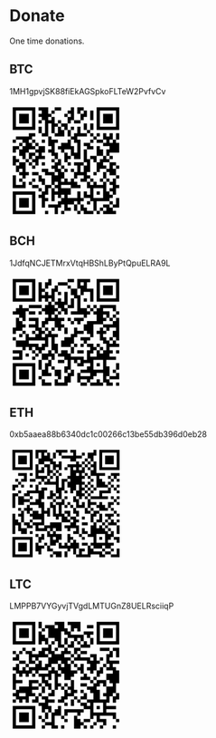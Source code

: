 # Donate

One time donations.

## BTC

1MH1gpvjSK88fiEkAGSpkoFLTeW2PvfvCv

<svg xmlns="http://www.w3.org/2000/svg" viewBox="0 0 35 35" width="200">
  <path d="M1 1h7v7h-7zM9 1h3v2h1v1h-1v1h1v-1h1v2h1v1h-1v2h-1v-3h-1v4h-2v-1h1v-4h-1v-1h-1v-1h1v-1h-1zM14 1h2v1h-2zM19 1h1v4h-1v1h-1v-2h1v-1h-1v-1h1zM21 1h2v1h-1v1h-1zM27 1h7v7h-7zM2 2v5h5v-5zM13 2h1v1h-1zM23 2h1v2h-1v1h-1v-2h1zM25 2h1v3h-1zM28 2v5h5v-5zM3 3h3v3h-3zM17 3h1v1h-1zM29 3h3v3h-3zM9 5h1v1h-1zM15 5h1v1h-1zM20 5h2v1h-2zM16 6h2v2h-1v-1h-1zM23 6h1v2h-1zM25 6h1v2h-1zM9 7h1v2h-1zM15 7h1v1h1v2h-3v-1h1zM19 7h1v1h-1zM21 7h1v2h2v1h-3v1h1v6h-2v-1h-1v-2h-2v1h-1v-1h-1v-1h1v-1h2v-1h1v2h1v2h1v-3h-1v-1h-1v-1h1v-1h1zM18 8h1v2h-1zM24 8h1v1h-1zM6 9h2v1h-1v1h-1v1h1v1h1v1h-2v1h-1v2h-1v-1h-1v-2h1v-1h1v-1h-1v-1h-2v-1h4zM25 9h1v1h-1zM27 9h1v1h-1zM29 9h1v1h1v-1h1v2h-1v1h1v-1h1v1h1v3h-3v1h-1v-2h1v-1h-2v-1h1v-1h-1zM33 9h1v2h-1zM12 10h1v1h2v1h-1v3h1v2h-1v-1h-1v-1h-1v-1h1v-1h-1zM26 10h1v1h-1zM1 11h1v1h-1zM7 11h1v1h-1zM10 11h1v1h-1zM25 11h1v1h-1zM27 11h2v1h-2zM3 12h1v1h-1zM8 12h1v1h-1zM23 12h2v1h1v1h-2v-1h-1zM1 13h2v1h-1v1h-1zM9 13h2v2h-1v1h1v1h-2v2h-1v-1h-1v-1h1v-1h1v-1h-1v-1h1zM27 13h1v1h1v2h-2zM23 14h1v3h1v4h-1v1h1v1h-1v1h-2v-1h1v-1h-2v1h-1v-2h1v-2h-1v-1h3v1h-1v2h1v-2h1v-1h-1zM6 15h2v1h-1v1h-1zM17 15h1v1h1v1h-1v1h-1zM1 16h1v1h1v1h-1v1h-1zM25 16h2v2h-1v-1h-1zM29 16h1v1h1v1h-2v1h1v1h-2v1h-1v-3h1v-1h1zM31 16h1v1h-1zM5 17h1v1h-1zM13 17h1v1h-1zM15 17h1v2h-1v1h1v1h1v2h-1v1h1v-1h1v1h1v-1h1v1h1v1h1v1h-3v-1h-3v1h3v2h-1v1h3v-2h1v2h1v1h-1v1h-1v-1h-1v1h-2v1h1v1h-2v-2h-1v1h-1v2h-1v-2h-2v-1h3v-1h1v-1h1v-1h-1v1h-1v-1h-1v2h-1v-4h1v1h1v-1h-1v-1h1v-1h-1v1h-1v-3h-2v-1h-1v-1h2v1h2v1h1v-1h-1v-1h-1v-1h1v-1h1zM3 18h2v3h1v1h-1v1h-1v-1h-1v-1h1v-1h-1v1h-1v-2h1zM6 18h1v1h-1zM10 18h1v1h-1zM18 18h1v1h-1zM31 18h2v1h-1v1h1v2h-2v-1h-1v-1h1zM7 19h1v1h-1zM16 19h1v1h-1zM33 19h1v1h-1zM17 20h1v1h-1zM19 20h1v1h-1zM7 21h2v1h-2zM26 21h1v1h-1zM29 21h1v2h-1zM1 22h1v3h2v-1h1v2h-4zM9 22h1v1h1v2h-1v-1h-1zM33 22h1v1h-1zM3 23h1v1h-1zM7 23h1v1h-1zM25 23h1v1h-1zM28 23h1v1h-1zM30 23h1v1h-1zM32 23h1v2h1v1h-1v2h-1v-1h-1v-1h1v-1h-1v-1h1zM6 24h1v1h-1zM24 24h1v1h1v-1h1v1h2v-1h1v3h1v1h1v1h-1v1h-4v3h-1v-3h-1v-1h-2v-2h1v1h1v-2h-1zM7 25h2v1h-2zM11 25h2v1h-1v2h-1v1h1v1h-1v2h-1v-3h-1v-1h1v-1h1zM9 26h1v1h-1zM26 26v3h3v-3zM1 27h7v7h-7zM27 27h1v1h-1zM2 28v5h5v-5zM3 29h3v3h-3zM33 29h1v3h-2v-1h1zM24 30h1v1h-1zM31 30h1v1h-1zM20 31h1v2h-1zM22 31h1v1h1v1h2v1h-3v-1h-1zM29 31h2v1h1v1h1v1h-4v-1h1v-1h-1zM28 32h1v1h-1zM11 33h1v1h-1zM16 33h1v1h-1zM21 33h1v1h-1zM27 33h1v1h-1z"></path>
</svg>

## BCH

1JdfqNCJETMrxVtqHBShLByPtQpuELRA9L

<svg xmlns="http://www.w3.org/2000/svg" viewBox="0 0 35 35" width="200">
  <path d="M1 1h7v7h-7zM12 1h1v2h-1v1h-1v-2h1zM18 1h2v1h-2zM21 1h4v1h-1v2h2v4h-1v-3h-2v1h-1v-2h-1zM27 1h7v7h-7zM2 2v5h5v-5zM9 2h1v2h1v1h-1v1h1v-1h1v1h1v-2h1v-1h1v2h-1v3h-1v-1h-1v1h-1v-1h-1v1h-1zM15 2h3v1h-3zM22 2v1h1v-1zM28 2v5h5v-5zM3 3h3v3h-3zM18 3h1v1h-1zM29 3h3v3h-3zM19 4h2v2h1v4h2v1h1v1h-1v1h-1v-1h-4v-1h2v-4h-1v-1h-1zM15 5h1v1h-1zM17 5h1v4h-1v1h1v2h-1v-1h-1v-1h-1v-1h-1v-1h1v-1h1v1h1zM19 7h1v3h-2v-1h1zM23 7h1v1h-1zM12 8h1v1h1v1h1v1h-1v1h-1v1h1v-1h1v1h2v1h-1v1h1v1h-1v1h-1v-1h-1v-2h-2v1h-1v1h-1v-2h1v-1h1v-1h-1v-1h-1v-1h1v-1h1zM3 9h1v1h2v1h-1v3h-1v-1h-1v-1h-2v-1h1v-1h1zM6 9h4v1h-4zM24 9h1v1h-1zM26 9h1v1h-1zM28 9h5v2h-1v-1h-3v1h2v2h-1v-1h-1v1h1v1h-1v1h-3v4h-1v-1h-1v-1h-1v-2h1v-1h3v-2h-1v-1h1v-1h1zM25 10h1v1h-1zM6 11h2v1h-2zM9 11h1v1h-1zM15 11h1v1h-1zM33 11h1v1h-1zM32 12h1v1h-1zM2 13h1v1h1v1h1v1h-1v1h-2v1h-1v-2h1zM6 13h3v3h1v1h1v1h-1v1h1v-1h1v-1h1v1h2v1h-1v2h1v3h-1v-1h-1v-4h-1v3h-1v1h-1v1h-1v-1h-1v-1h-1v1h-1v-1h-1v1h-1v-1h-2v-2h3v-2h1v1h2v-1h1v-1h-1v-1h-2v-1h2v-1h-2zM18 13h1v1h-1zM20 13h3v1h-1v1h-1v-1h-1zM31 13h1v1h-1zM33 13h1v7h-1v-1h-1v-2h1v-1h-2v1h-1v-1h-1v-1h3v-1h1zM19 14h1v1h-1zM11 16h1v1h-1zM13 16h1v1h-1zM17 16h1v2h-1zM20 16h1v1h2v1h-2v1h-1v2h-1v1h-3v-2h1v-1h2v-1h1zM28 16h1v1h1v1h-1v1h1v1h1v1h1v-1h1v1h1v1h-3v1h1v1h-1v1h2v1h-3v2h1v3h-1v1h1v1h1v1h-2v-1h-1v-3h-2v1h-1v1h-1v1h-1v-1h-2v1h-1v-3h1v1h3v-1h-3v-1h2v-1h1v-1h-2v1h-2v-1h1v-1h-1v1h-1v-1h-1v3h-1v1h-1v-2h1v-2h-1v-1h-2v-1h1v-1h2v1h1v1h4v1h1v-3h1v-1h-1v-1h2v1h1v1h-1v1h-1v1h2v-2h1v1h1v-1h1v-2h-1v-1h-1v-2h-1v-1h1zM4 17h1v1h-1zM7 17h1v1h-1zM3 18h1v1h-1zM1 19h1v1h-1zM22 19h3v1h-1v1h-1v-1h-1zM31 19h1v1h-1zM6 20v1h3v1h1v-1h1v-1zM20 21h1v1h-1zM22 21h1v1h-1zM27 21h1v1h-1zM19 22h1v2h-1zM28 22h1v1h-1zM1 23h3v3h-3v-1h2v-1h-2zM7 23h1v1h-1zM12 23h1v1h1v2h-1v-1h-1v1h-2v-2h2zM21 23h2v1h-2zM33 23h1v1h-1zM5 24h1v1h-1zM8 24h1v1h-1zM7 25h1v1h-1zM9 26h1v3h-1zM12 26h1v2h-1v2h1v1h-3v-2h1v-2h1zM15 26h2v1h-2zM26 26v3h3v-3zM1 27h7v7h-7zM27 27h1v1h-1zM33 27h1v2h-1zM2 28v5h5v-5zM13 28h1v1h-1zM3 29h3v3h-3zM14 29h2v3h-1v-1h-1zM19 29h1v2h-1v2h-1v1h-4v-2h1v1h2v-2h1v-1h1zM32 29h1v1h-1zM33 30h1v2h-3v-1h2zM9 31h1v1h-1zM10 32h1v1h2v1h-3zM27 32h1v1h1v1h-4v-1h2zM22 33h2v1h-2zM33 33h1v1h-1z"></path>
</svg>

## ETH

0xb5aaea88b6340dc1c00266c13be55db396d0eb28

<svg xmlns="http://www.w3.org/2000/svg" viewBox="0 0 39 39" width="200">
  <path d="M1 1h7v7h-7zM9 1h4v1h-1v1h1v-1h1v2h1v1h1v1h1v-1h1v3h-1v-1h-1v1h-1v-2h-1v-1h-2v1h-2v-2h1v-2h-1v2h-1zM16 1h4v1h-2v1h-1v-1h-1zM21 1h2v2h2v1h-2v1h-2v-1h-3v-1h4v-1h-1zM29 1h1v2h-1v2h-1v-1h-1v-2h2zM31 1h7v7h-7zM2 2v5h5v-5zM15 2h1v2h-1zM25 2h1v1h-1zM32 2v5h5v-5zM3 3h3v3h-3zM33 3h3v3h-3zM26 4h1v1h-1zM23 5h1v1h1v1h-1v1h1v-1h1v2h-1v1h1v1h-1v1h1v1h-1v1h1v1h-1v1h1v1h-1v1h-1v-1h-1v-2h1v-2h-1v2h-1v1h-1v-2h-1v-2h1v-1h-1v-1h1v-3h-1v-1h3zM25 5h1v1h-1zM27 5h1v1h-1zM29 5h1v4h3v1h-2v1h1v1h1v1h1v1h-4v-4h-2v-2h1v-1h-1v-1h1zM9 6h1v2h1v-1h1v2h-2v1h3v1h-1v1h-1v-1h-2zM12 6h2v2h1v1h-1v1h-1v-3h-1zM26 6h1v1h-1zM19 7h1v1h-1zM22 7v1h1v-1zM27 7h1v1h-1zM16 8h1v1h-1zM3 9h3v3h-2v-1h1v-1h-2zM7 9h1v1h-1zM15 9h1v1h-1zM17 9h1v1h-1zM23 9v1h1v-1zM26 9h1v1h-1zM35 9h3v1h-1v1h-1v-1h-1zM14 10h1v1h-1zM16 10h1v4h1v-3h2v1h-1v3h-1v3h-2v-1h1v-1h-1v-3h-4v-1h1v-1h1v1h2zM27 10h1v1h-1zM34 10h1v1h-1zM2 11h1v1h-1zM7 11h2v1h-2zM28 11h1v1h-1zM35 11h1v1h-1zM37 11h1v1h-1zM3 12h1v1h-1zM10 12h1v1h-1zM27 12h1v1h-1zM34 12h1v1h-1zM1 13h2v1h-1v1h-1zM4 13h1v1h-1zM7 13h1v1h-1zM9 13h1v2h1v-1h2v1h-1v3h-1v1h1v3h1v-1h1v3h-1v-1h-1v4h-2v1h2v-1h2v-1h4v3h-2v-1h-1v1h-1v-1h-1v1h-4v-2h-1v-1h3v-1h-3v-1h-1v-1h1v-1h2v1h1v-2h-1v-1h-3v-1h2v-1h1v-2h-3v1h-2v-1h1v-1h3zM26 13h1v1h-1zM28 13h1v1h-1zM35 13h1v1h-1zM37 13h1v1h-1zM27 14h1v1h-1zM29 14h1v1h-1zM34 14h1v2h-3v1h2v1h-6v-1h3v-2h3zM36 14h1v1h-1zM3 15h1v1h-1zM14 15h1v1h1v1h-1v1h-2v-1h1zM19 15h1v1h-1zM26 15h1v1h-1zM28 15h1v1h-1zM37 15h1v1h-1zM1 16h2v1h-1v4h-1zM27 16h1v1h-1zM3 17h2v1h2v1h-2v1h-2zM7 17h1v1h-1zM19 17h1v1h-1zM22 17h1v1h1v2h1v-1h1v2h-3v-2h-1zM26 17h1v1h-1zM35 17h1v1h-1zM37 17h1v1h-1zM15 18h1v1h-1zM18 18h1v2h-1v3h1v1h1v1h1v1h-3v-2h-1v1h-1v-1h-1v-3h-1v-2h1v1h1v3h1v-3h-1v-1h2zM27 18h1v1h2v1h-2v1h-1zM36 18h1v1h-1zM20 19h1v1h-1zM31 19h1v1h1v1h1v1h-3v-1h-1v-1h1zM34 19h2v1h-1v1h-1zM37 19h1v1h-1zM6 20h1v1h1v1h-1v1h-1v-1h-1v-1h1zM19 20h1v1h-1zM21 20h1v1h-1zM3 21h1v1h-1zM22 21h1v1h1v2h-1v-1h-1zM26 21h1v1h1v1h-2zM28 21h1v1h-1zM35 21h1v1h-1zM4 22h1v4h-1v-2h-1v-1h1zM19 22h2v2h-1v-1h-1zM29 22h2v1h-1v1h-1v2h-1v-3h1zM36 22h1v1h-1zM1 23h1v2h1v1h1v2h2v2h-2v-1h-1v-2h-1v3h-1zM31 23h1v3h-2v-1h1zM33 23h3v1h-1v1h-1v-1h-1zM37 23h1v1h-1zM21 24h2v1h1v1h-1v1h1v3h-2v-1h1v-1h-2v1h-1v-1h-1v-1h2v-1h1v-1h-1zM25 24h1v1h-1zM7 25h1v1h-1zM33 25h1v1h-1zM35 25h1v1h1v1h-3v-1h1zM37 25h1v1h-1zM5 26h2v1h1v1h-2v-1h-1zM25 26h2v1h-2zM29 26h1v2h1v-1h1v1h1v1h1v1h1v-1h1v2h-1v1h-1v1h2v1h-1v1h-2v-1h-1v1h-3v-1h-1v-1h1v-2h-2v-1h1v-3h1zM32 26h1v1h-1zM33 27h1v1h-1zM37 27h1v3h-1zM25 28h1v1h1v1h-2zM34 28h1v1h-1zM7 29h1v1h-1zM13 29h1v1h1v-1h1v1h2v2h-1v1h-1v1h-2v-3h-1zM9 30h1v1h-1zM11 30h1v2h-1v1h-1v-2h1zM20 30h1v1h1v1h-1v1h-1zM24 30h1v1h-1zM30 30v3h3v-3zM1 31h7v7h-7zM15 31v1h1v-1zM25 31h1v1h-1zM31 31h1v1h-1zM36 31h2v2h-1v-1h-1zM2 32v5h5v-5zM22 32h1v1h1v2h-1v2h-1v-2h-1v1h-1v-1h-3v-2h1v1h1v-1h1v1h1v-1h1zM3 33h3v3h-3zM9 33h1v1h2v1h-1v2h-1v-1h-1zM12 33h1v1h-1zM25 33h2v1h-2zM13 34h1v1h1v1h-2zM27 34h1v1h1v1h3v1h1v1h-2v-1h-3v1h-5v-1h1v-2h2v1h-1v1h2zM32 35h1v1h-1zM35 35h1v1h-1zM37 35h1v3h-3v-1h2zM15 36h3v2h-2v-1h-1zM19 36h1v2h-1zM33 36h2v1h-2zM14 37h1v1h-1z"></path>
</svg>

## LTC

LMPPB7VYGyvjTVgdLMTUGnZ8UELRsciiqP

<svg xmlns="http://www.w3.org/2000/svg" viewBox="0 0 35 35" width="200">
  <path d="M1 1h7v7h-7zM9 1h1v2h-1zM14 1h3v2h1v1h1v1h4v2h-1v-1h-1v1h-1v-1h-2v-1h-1v-1h-1v4h1v1h-2v-2h-1v-1h-2v-3h-1v-1h3v1h1v-1h-1zM18 1h4v3h-1v-1h-1v1h-1v-2h-1zM27 1h7v7h-7zM2 2v5h5v-5zM24 2h2v1h-2zM28 2v5h5v-5zM3 3h3v3h-3zM10 3h1v1h-1zM29 3h3v3h-3zM9 4h1v1h1v1h1v2h-1v-1h-1v1h-1zM23 4h3v1h-1v1h-1v-1h-1zM17 6h1v2h-1zM25 6h1v2h-1zM13 7h1v1h-1zM19 7h1v2h-2v-1h1zM21 7h1v1h-1zM23 7h1v1h1v1h-3v-1h1zM12 8h1v2h1v1h2v-1h1v-1h1v1h1v1h-2v1h2v1h-1v1h1v2h2v1h-1v1h-1v1h-2v-2h-1v-1h-1v-2h1v1h1v-1h-1v-1h-1v1h-2v1h-1v1h-3v1h-1v-1h-1v1h-1v1h-1v-1h-1v1h-1v-1h-1v-1h-1v-1h1v-1h1v2h1v-1h1v1h1v-1h2v-1h1v-1h1v2h1v-1h1v-2h1v-1h-1v-1h-1v1h1v1h-3v1h-1v-1h-1v1h1v1h-2v-3h-1v-1h2v1h2v-1h1v-1h2zM4 9h1v1h-1zM7 9h1v1h-1zM14 9h1v1h-1zM20 9h2v1h-1v1h-1zM28 9h3v1h-3zM32 9h2v3h-1v-2h-1zM1 10h1v1h-1zM3 10h1v1h-1zM22 10h2v1h-2zM31 10h1v2h-1v1h3v1h-2v1h1v1h1v4h-1v3h-1v1h-1v2h-1v1h3v1h-3v1h3v2h-1v-1h-4v1h2v2h-1v-1h-2v-2h-1v1h-1v-3h-2v-1h-1v-1h2v1h1v-1h-1v-1h2v-2h-1v-1h-1v-1h2v-1h1v-1h3v2h-1v-1h-1v1h-1v1h1v3h2v-1h-1v-1h1v-2h2v-1h-1v-1h-1v-2h2v-1h-2v-1h1v-1h-1v-3h1zM2 11h1v2h-2v-1h1zM19 11h1v1h-1zM21 11h1v1h3v1h1v-1h-1v-1h2v2h1v1h-1v2h-1v1h-1v-1h-1v-1h1v-1h-1v-1h-4v-1h1zM28 12h1v1h-1zM3 13h2v1h-2zM19 13h1v1h-1zM5 14h1v1h-1zM20 14h1v1h-1zM22 14h1v3h-1v-1h-1v-1h1zM29 14h1v1h-1zM13 15h1v1h1v1h1v1h-1v2h1v1h-1v1h-1v-5h-1v2h-1v-1h-1v1h1v1h1v2h-1v-1h-1v-1h-1v-2h-1v-1h3v-1h1zM28 15h1v2h-1v1h-1v-2h1zM1 17h1v2h2v1h-2v2h-1zM7 17h1v1h-1zM23 17h1v1h1v1h-3v-1h1zM26 18h1v1h-1zM6 19h3v1h-2v1h2v1h-2v1h1v1h-2v2h-1v-1h-1v1h-1v-1h-1v-1h-1v-1h1v-1h1v-1h3zM19 19h1v3h1v1h-1v1h-2v1h-1v1h-2v-1h1v-1h1v-2h1v1h1v-1h-1v-1h1zM25 19h1v1h-1zM9 20h1v1h-1zM17 20h1v1h-1zM22 20h2v1h-2zM10 21h1v2h-1zM16 21h1v1h-1zM13 22h1v2h-2v-1h1zM22 22h1v1h-1zM3 23v1h2v-1zM9 23h1v1h-1zM23 23h1v2h-2v-1h1zM33 23h1v2h-1v1h-1v-2h1zM8 24h1v2h-2v-1h1zM10 24h2v1h2v1h-2v1h1v2h-1v-1h-1v1h-1v-2h-1v-1h2v-1h-1zM20 24h1v1h-1zM1 25h1v1h-1zM19 25h1v2h-1zM21 25h1v1h-1zM17 26h1v1h-1zM26 26v3h3v-3zM1 27h7v7h-7zM15 27h1v3h-2v3h1v1h-2v-1h-2v-1h2v-3h1v-1h1zM27 27h1v1h-1zM2 28v5h5v-5zM17 28h6v1h-1v1h-1v-1h-3v1h-1zM3 29h3v3h-3zM11 29h1v2h-1zM9 30h1v1h-1zM16 30h1v1h-1zM20 30h1v1h1v1h1v1h-1v1h-2zM10 31h1v1h-1zM17 31h1v1h-1zM23 31h2v1h-2zM33 31h1v1h-1zM26 32h1v1h-1zM10 33h1v1h-1zM16 33h1v1h-1zM23 33h1v1h-1zM25 33h1v1h-1zM28 33h1v1h-1zM32 33h1v1h-1z"></path>
</svg>